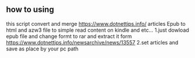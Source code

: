 ## how to using
this script convert and merge https://www.dotnettips.info/ articles Epub  to html and azw3 file 
to simple read content on kindle and etc...
1.just dowload epub file and change formt to rar and extract it form https://www.dotnettips.info/newsarchive/news/13557
2.set articles and save as place by your pc path 



